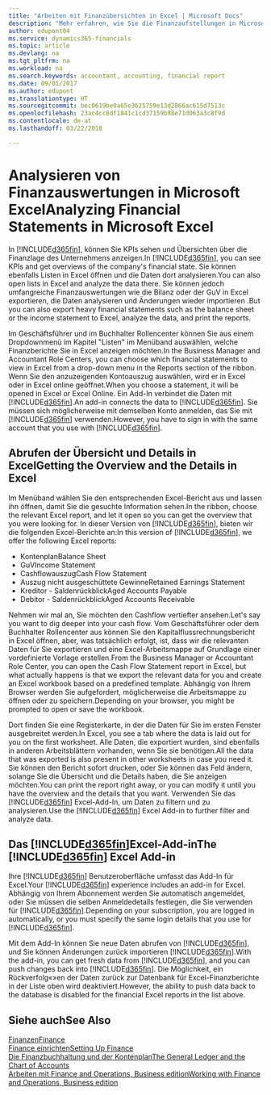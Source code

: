 ```yaml
---
title: "Arbeiten mit Finanzübersichten in Excel | Microsoft Docs"
description: "Mehr erfahren, wie Sie die Finanzaufstellungen in Microsoft Excel von Finance and Operations, Business edition für eine Analyse öffnen können."
author: edupont04
ms.service: dynamics365-financials
ms.topic: article
ms.devlang: na
ms.tgt_pltfrm: na
ms.workload: na
ms.search.keywords: accountant, accounting, financial report
ms.date: 09/01/2017
ms.author: edupont
ms.translationtype: HT
ms.sourcegitcommit: bec0619be0a65e3625759e13d2866ac615d7513c
ms.openlocfilehash: 23ac4cc6df1841c1cd37159b98e71d063a3c8f9d
ms.contentlocale: de-at
ms.lasthandoff: 03/22/2018

---
```

# <a name="analyzing-financial-statements-in-microsoft-excel"></a><span data-ttu-id="f7c79-103">Analysieren von Finanzauswertungen in Microsoft Excel</span><span class="sxs-lookup"><span data-stu-id="f7c79-103">Analyzing Financial Statements in Microsoft Excel</span></span>
<span data-ttu-id="f7c79-104">In [!INCLUDE[d365fin](includes/d365fin_md.md)], können Sie KPIs sehen und Übersichten über die Finanzlage des Unternehmens anzeigen.</span><span class="sxs-lookup"><span data-stu-id="f7c79-104">In [!INCLUDE[d365fin](includes/d365fin_md.md)], you can see KPIs and get overviews of the company's financial state.</span></span> <span data-ttu-id="f7c79-105">Sie können ebenfalls Listen in Excel öffnen und die Daten dort analysieren.</span><span class="sxs-lookup"><span data-stu-id="f7c79-105">You can also open lists in Excel and analyze the data there.</span></span> <span data-ttu-id="f7c79-106">Sie können jedoch umfangreiche Finanzauswertungen wie die Bilanz oder der GuV in Excel exportieren, die Daten analysieren und Änderungen wieder importieren .</span><span class="sxs-lookup"><span data-stu-id="f7c79-106">But you can also export heavy financial statements such as the balance sheet or the income statement to Excel, analyze the data, and print the reports.</span></span>  

<span data-ttu-id="f7c79-107">Im Geschäftsführer und im Buchhalter Rollencenter können Sie aus einem Dropdownmenü im Kapitel "Listen" im Menüband auswählen, welche Finanzberichte Sie in Excel anzeigen möchten.</span><span class="sxs-lookup"><span data-stu-id="f7c79-107">In the Business Manager and Accountant Role Centers, you can choose which financial statements to view in Excel from a drop-down menu in the Reports section of the ribbon.</span></span> <span data-ttu-id="f7c79-108">Wenn Sie den anzuzeigenden Kontoauszug auswählen, wird er in Excel oder in Excel online geöffnet.</span><span class="sxs-lookup"><span data-stu-id="f7c79-108">When you choose a statement, it will be opened in Excel or Excel Online.</span></span> <span data-ttu-id="f7c79-109">Ein Add-In verbindet die Daten mit [!INCLUDE[d365fin](includes/d365fin_md.md)].</span><span class="sxs-lookup"><span data-stu-id="f7c79-109">An add-in connects the data to [!INCLUDE[d365fin](includes/d365fin_md.md)].</span></span> <span data-ttu-id="f7c79-110">Sie müssen sich möglicherweise mit demselben Konto anmelden, das Sie mit [!INCLUDE[d365fin](includes/d365fin_md.md)] verwenden.</span><span class="sxs-lookup"><span data-stu-id="f7c79-110">However, you have to sign in with the same account that you use with [!INCLUDE[d365fin](includes/d365fin_md.md)].</span></span>  

## <a name="getting-the-overview-and-the-details-in-excel"></a><span data-ttu-id="f7c79-111">Abrufen der Übersicht und Details in Excel</span><span class="sxs-lookup"><span data-stu-id="f7c79-111">Getting the Overview and the Details in Excel</span></span>
<span data-ttu-id="f7c79-112">Im Menüband wählen Sie den entsprechenden Excel-Bericht aus und lassen ihn öffnen, damit Sie die gesuchte Information sehen.</span><span class="sxs-lookup"><span data-stu-id="f7c79-112">In the ribbon, choose the relevant Excel report, and let it open so you can get the overview that you were looking for.</span></span> <span data-ttu-id="f7c79-113">In dieser Version von [!INCLUDE[d365fin](includes/d365fin_md.md)], bieten wir die folgenden Excel-Berichte an:</span><span class="sxs-lookup"><span data-stu-id="f7c79-113">In this version of [!INCLUDE[d365fin](includes/d365fin_md.md)], we offer the following Excel reports:</span></span>

- <span data-ttu-id="f7c79-114">Kontenplan</span><span class="sxs-lookup"><span data-stu-id="f7c79-114">Balance Sheet</span></span>  
- <span data-ttu-id="f7c79-115">GuV</span><span class="sxs-lookup"><span data-stu-id="f7c79-115">Income Statement</span></span>  
- <span data-ttu-id="f7c79-116">Cashflowauszug</span><span class="sxs-lookup"><span data-stu-id="f7c79-116">Cash Flow Statement</span></span>  
- <span data-ttu-id="f7c79-117">Auszug nicht ausgeschüttete Gewinne</span><span class="sxs-lookup"><span data-stu-id="f7c79-117">Retained Earnings Statement</span></span>  
- <span data-ttu-id="f7c79-118">Kreditor - Saldenrückblick</span><span class="sxs-lookup"><span data-stu-id="f7c79-118">Aged Accounts Payable</span></span>  
- <span data-ttu-id="f7c79-119">Debitor - Saldenrückblick</span><span class="sxs-lookup"><span data-stu-id="f7c79-119">Aged Accounts Receivable</span></span>  

<span data-ttu-id="f7c79-120">Nehmen wir mal an, Sie möchten den Cashflow vertiefter ansehen.</span><span class="sxs-lookup"><span data-stu-id="f7c79-120">Let's say you want to dig deeper into your cash flow.</span></span> <span data-ttu-id="f7c79-121">Vom Geschäftsführer oder dem Buchhalter Rollencenter aus können Sie den Kapitalflussrechnungsbericht in Excel öffnen, aber, was tatsächlich erfolgt, ist, dass wir die relevanten Daten für Sie exportieren und eine Excel-Arbeitsmappe auf Grundlage einer vordefinierte Vorlage erstellen.</span><span class="sxs-lookup"><span data-stu-id="f7c79-121">From the Business Manager or Accountant Role Center, you can open the Cash Flow Statement report in Excel, but what actually happens is that we export the relevant data for you and create an Excel workbook based on a predefined template.</span></span> <span data-ttu-id="f7c79-122">Abhängig von Ihrem Browser werden Sie aufgefordert, möglicherweise die Arbeitsmappe zu öffnen oder zu speichern.</span><span class="sxs-lookup"><span data-stu-id="f7c79-122">Depending on your browser, you might be prompted to open or save the workbook.</span></span>  

<span data-ttu-id="f7c79-123">Dort finden Sie eine Registerkarte, in der die Daten für Sie im ersten Fenster ausgebreitet werden.</span><span class="sxs-lookup"><span data-stu-id="f7c79-123">In Excel, you see a tab where the data is laid out for you on the first worksheet.</span></span> <span data-ttu-id="f7c79-124">Alle Daten, die exportiert wurden, sind ebenfalls in anderen Arbeitsblättern vorhanden, wenn Sie sie benötigen.</span><span class="sxs-lookup"><span data-stu-id="f7c79-124">All the data that was exported is also present in other worksheets in case you need it.</span></span> <span data-ttu-id="f7c79-125">Sie können den Bericht sofort drucken, oder Sie können das Feld ändern, solange Sie die Übersicht und die Details haben, die Sie anzeigen möchten.</span><span class="sxs-lookup"><span data-stu-id="f7c79-125">You can print the report right away, or you can modify it until you have the overview and the details that you want.</span></span> <span data-ttu-id="f7c79-126">Verwenden Sie das [!INCLUDE[d365fin](includes/d365fin_md.md)] Excel-Add-In, um Daten zu filtern und zu analysieren.</span><span class="sxs-lookup"><span data-stu-id="f7c79-126">Use the [!INCLUDE[d365fin](includes/d365fin_md.md)] Excel Add-in to further filter and analyze data.</span></span>  

## <a name="the-included365finincludesd365finmdmd-excel-add-in"></a><span data-ttu-id="f7c79-127">Das [!INCLUDE[d365fin](includes/d365fin_md.md)]Excel-Add-in</span><span class="sxs-lookup"><span data-stu-id="f7c79-127">The [!INCLUDE[d365fin](includes/d365fin_md.md)] Excel Add-in</span></span>
<span data-ttu-id="f7c79-128">Ihre [!INCLUDE[d365fin](includes/d365fin_md.md)] Benutzeroberfläche umfasst das Add-In für Excel.</span><span class="sxs-lookup"><span data-stu-id="f7c79-128">Your [!INCLUDE[d365fin](includes/d365fin_md.md)] experience includes an add-in for Excel.</span></span> <span data-ttu-id="f7c79-129">Abhängig von Ihrem Abonnement werden Sie automatisch angemeldet, oder Sie müssen die selben Anmeldedetails festlegen, die Sie verwenden für [!INCLUDE[d365fin](includes/d365fin_md.md)].</span><span class="sxs-lookup"><span data-stu-id="f7c79-129">Depending on your subscription, you are logged in automatically, or you must specify the same login details that you use for [!INCLUDE[d365fin](includes/d365fin_md.md)].</span></span>  

<span data-ttu-id="f7c79-130">Mit dem Add-In können Sie neue Daten abrufen von [!INCLUDE[d365fin](includes/d365fin_md.md)], und Sie können Änderungen zurück importieren [!INCLUDE[d365fin](includes/d365fin_md.md)].</span><span class="sxs-lookup"><span data-stu-id="f7c79-130">With the add-in, you can get fresh data from [!INCLUDE[d365fin](includes/d365fin_md.md)], and you can push changes back into [!INCLUDE[d365fin](includes/d365fin_md.md)].</span></span> <span data-ttu-id="f7c79-131">Die Möglichkeit, ein Rückverfolg«»en der Daten zurück zur Datenbank für Excel-Finanzberichte in der Liste oben wird deaktiviert.</span><span class="sxs-lookup"><span data-stu-id="f7c79-131">However, the ability to push data back to the database is disabled for the financial Excel reports in the list above.</span></span>  

## <a name="see-also"></a><span data-ttu-id="f7c79-132">Siehe auch</span><span class="sxs-lookup"><span data-stu-id="f7c79-132">See Also</span></span>
[<span data-ttu-id="f7c79-133">Finanzen</span><span class="sxs-lookup"><span data-stu-id="f7c79-133">Finance</span></span>](finance.md)  
[<span data-ttu-id="f7c79-134">Finance einrichten</span><span class="sxs-lookup"><span data-stu-id="f7c79-134">Setting Up Finance</span></span>](finance-setup-finance.md)  
[<span data-ttu-id="f7c79-135">Die Finanzbuchhaltung und der Kontenplan</span><span class="sxs-lookup"><span data-stu-id="f7c79-135">The General Ledger and the Chart of Accounts</span></span>](finance-general-ledger.md)  
[<span data-ttu-id="f7c79-136">Arbeiten mit Finance and Operations, Business edition</span><span class="sxs-lookup"><span data-stu-id="f7c79-136">Working with Finance and Operations, Business edition</span></span>](ui-work-product.md)  

